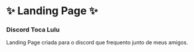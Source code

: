 # ✨ Landing Page ✨
<h3>Discord Toca Lulu</h3>
<p> Landing Page criada para o discord que frequento junto de meus amigos. </p>
